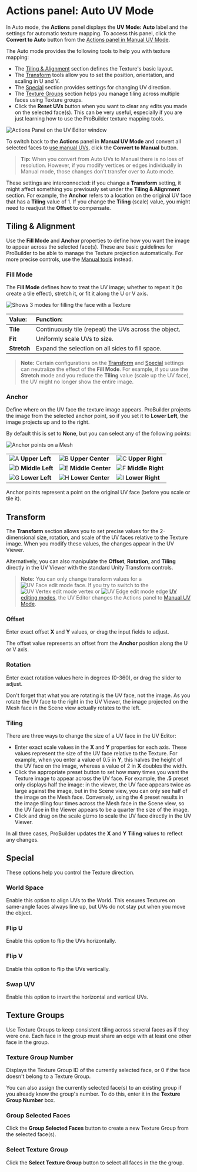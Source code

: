 # Actions panel: Auto UV Mode

In Auto mode, the **Actions** panel displays the **UV Mode: Auto** label and the settings for automatic texture mapping. To access this panel, click the **Convert to Auto** button from the [Actions panel in Manual UV Mode](manual-uvs-actions.md). 

The Auto mode provides the following tools to help you with texture mapping:

* The [Tiling &amp; Alignment](#Alignment) section defines the Texture's basic layout.
* The [Transform](#Transform) tools allow you to set the position, orientation, and scaling in U and V.
* The [Special](#Special) section provides settings for changing UV direction. 
* The [Texture Groups](#Groups) section helps you manage tiling across multiple faces using Texture groups.
* Click the **Reset UVs** button when you want to clear any edits you made on the selected face(s). This can be very useful, especially if you are just learning how to use the ProBuilder texture mapping tools.

![Actions Panel on the UV Editor window](images/UV_AutoActions.png)

To switch back to the **Actions** panel in **Manual UV Mode** and convert all selected faces to [use manual UVs](auto-uvs-actions.md), click the **Convert to Manual** button.

> **Tip:** When you convert from Auto UVs to Manual there is no loss of resolution. However, if you modify vertices or edges individually in Manual mode, those changes don't transfer over to Auto mode. 

These settings are interconnected: if you change a **Transform** setting, it might affect something you previously set under the **Tiling &amp; Alignment** section. For example, the **Anchor** refers to a location on the original UV face that has a **Tiling** value of 1. If you change the **Tiling** (scale) value, you might need to readjust the **Offset** to compensate.



<a name="Alignment"></a>

## Tiling &amp; Alignment

Use the **Fill Mode** and **Anchor** properties to define how you want the image to appear across the selected face(s). These are basic guidelines for ProBuilder to be able to manage the Texture projection automatically. For more precise controls, use the [Manual tools](auto-uvs-actions.md) instead.

### Fill Mode

The **Fill Mode** defines how to treat the UV image; whether to repeat it (to create a tile effect), stretch it, or fit it along the U or V axis. 

![Shows 3 modes for filling the face with a Texture](images/UV_FillModes.png)

|**Value:** |**Function:** |
|:---|:---|
|__Tile__ |Continuously tile (repeat) the UVs across the object. |
|__Fit__ |Uniformly scale UVs to size. |
|__Stretch__ |Expand the selection on all sides to fill space. |

> **Note:** Certain configurations on the [Transform](#Transform) and [Special](#Special) settings can neutralize the effect of the **Fill Mode**. For example, if you use the **Stretch** mode and you reduce the **Tiling** value (scale up the UV face), the UV might no longer show the entire image.



### Anchor

Define where on the UV face the texture image appears. ProBuilder projects the image from the selected anchor point, so if you set it to **Lower Left**, the image projects up and to the right. 

By default this is set to **None**, but you can select any of the following points:

![Anchor points on a Mesh](images/UV_AutoActions-Anchor.png)

|                                                 |                                                   |                                                  |
| ---- | ----- | ------ |
| ![A](images/LetterCircle_A.png) __Upper Left__ | ![B](images/LetterCircle_B.png) __Upper Center__  | ![C](images/LetterCircle_C.png) __Upper Right__ |
|![D](images/LetterCircle_D.png) __Middle Left__ |![E](images/LetterCircle_E.png) __Middle Center__ |![F](images/LetterCircle_F.png) __Middle Right__|
|![G](images/LetterCircle_G.png) __Lower Left__ |![H](images/LetterCircle_H.png) __Lower Center__ |![I](images/LetterCircle_I.png) __Lower Right__ |


Anchor points represent a point on the original UV face (before you scale or tile it).


<a name="Transform"></a>

## Transform

The **Transform** section allows you to set precise values for the 2-dimensional size, rotation, and scale of the UV faces relative to the Texture image. When you modify these values, the changes appear in the UV Viewer.

Alternatively, you can also manipulate the **Offset**, **Rotation**, and **Tiling** directly in the UV Viewer with the standard Unity Transform controls. 

> **Note:** You can only change transform values for a ![UV Face edit mode](images/icons/EditModes_Face.png) face. If you try to switch to the ![UV Vertex edit mode](images/icons/EditModes_Vertex.png) vertex or ![UV Edge edit mode](images/icons/EditModes_Edge.png) edge [UV editing modes](edit-mode-toolbar.md), the UV Editor changes the Actions panel to [Manual UV Mode](manual-uvs-actions.md).

### Offset 

Enter exact offset **X** and **Y** values, or drag the input fields to adjust. 

The offset value represents an offset from the **Anchor** position along the U or V axis.

### Rotation 

Enter exact rotation values here in degrees (0-360), or drag the slider to adjust. 

Don't forget that what you are rotating is the UV face, not the image. As you rotate the UV face to the right in the UV Viewer, the image projected on the Mesh face in the Scene view actually rotates to the left.

### Tiling 

There are three ways to change the size of a UV face in the UV Editor:

* Enter exact scale values in the **X** and **Y** properties for each axis. These values represent the size of the UV face relative to the Texture. For example, when you enter a value of 0.5 in **Y**, this halves the height of the UV face on the image, whereas a value of 2 in **X** doubles the width. 
* Click the appropriate preset button to set how many times you want the Texture image to appear across the UV face. For example, the **.5** preset only displays half the image: in the viewer, the UV face appears twice as large against the image, but in the Scene view, you can only see half of the image on the Mesh face. Conversely, using the **4** preset results in the image tiling four times across the Mesh face in the Scene view, so the UV face in the Viewer appears to be a quarter the size of the image.
* Click and drag on the scale gizmo to scale the UV face directly in the UV Viewer. 

In all three cases, ProBuilder updates the **X** and **Y** **Tiling** values to reflect any changes.



<a name="Special"></a>

## Special

These options help you control the Texture direction.

### World Space

Enable this option to align UVs to the World. This ensures Textures on same-angle faces always line up, but UVs do not stay put when you move the object.

### Flip U

Enable this option to flip the UVs horizontally.

### Flip V 

Enable this option to flip the UVs vertically. 

### Swap U/V 

Enable this option to invert the horizontal and vertical UVs. 



<a name="Groups"></a>

## Texture Groups

Use Texture Groups to keep consistent tiling across several faces as if they were one. Each face in the group must share an edge with at least one other face in the group.

### Texture Group Number 

Displays the Texture Group ID of the currently selected face, or 0 if the face doesn't belong to a Texture Group. 

You can also assign the currently selected face(s) to an existing group if you already know the group's number. To do this, enter it in the **Texture Group Number** box.

### Group Selected Faces 

Click the **Group Selected Faces** button to create a new Texture Group from the selected face(s).

### Select Texture Group

Click the **Select Texture Group** button to select all faces in the the group. 

